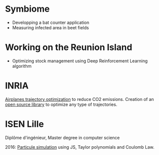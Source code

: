 # Symbiome

* Developping a bat counter application
* Measuring infected area in beet fields

# Working on the Reunion Island

* Optimizing stock management using Deep Reinforcement Learning algorithm

# INRIA

[Airplanes trajectory optimization](https://www.inria.fr/fr/perf-ai-reduire-limpact-environnemental-du-trafic-aerien) to reduce CO2 emissions.
Creation of an [open source library](https://pyrotor.readthedocs.io/en/latest/) to optimize any type of trajectories.

# ISEN Lille

Diplôme d'ingénieur, Master degree in computer science

2016: [Particule simulation](/particules.html) using JS, Taylor polynomials and Coulomb Law.